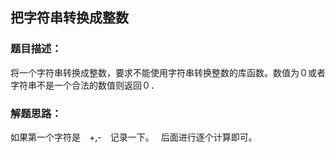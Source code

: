 ## 把字符串转换成整数

### 题目描述：
将一个字符串转换成整数，要求不能使用字符串转换整数的库函数。数值为０或者字符串不是一个合法的数值则返回０．

### 解题思路：
如果第一个字符是　+,-　记录一下。　
后面进行逐个计算即可。
